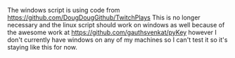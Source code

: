 The windows script is using code from https://github.com/DougDougGithub/TwitchPlays
This is no longer necessary and the linux script should work on windows as well because of the awesome work at https://github.com/gauthsvenkat/pyKey however I don't currently have windows on any of my machines so I can't test it so it's staying like this for now.
